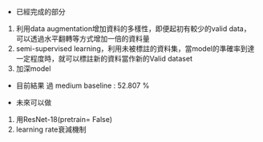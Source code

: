 * 已經完成的部分
1. 利用data augmentation增加資料的多樣性，即便起初有較少的valid data，可以透過水平翻轉等方式增加一倍的資料量
2. semi-supervised learning，利用未被標註的資料集，當model的準確率到達一定程度時，就可以標註新的資料當作新的Valid dataset
3. 加深model 

* 目前結果
過 medium baseline : 52.807 %

* 未來可以做
1. 用ResNet-18(pretrain= False)
2. learning rate衰減機制
